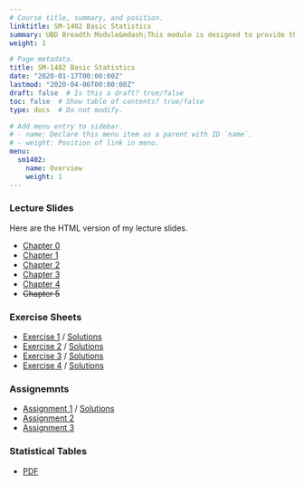 ```yaml
---
# Course title, summary, and position.
linktitle: SM-1402 Basic Statistics
summary: UBD Breadth Module&mdash;This module is designed to provide the students the fundamental knowledge of statistics, its application and the basic concepts of random variables and sampling.
weight: 1

# Page metadata.
title: SM-1402 Basic Statistics
date: "2020-01-17T00:00:00Z"
lastmod: "2020-04-06T00:00:00Z"
draft: false  # Is this a draft? true/false
toc: false  # Show table of contents? true/false
type: docs  # Do not modify.

# Add menu entry to sidebar.
# - name: Declare this menu item as a parent with ID `name`.
# - weight: Position of link in menu.
menu:
  sm1402:
    name: Overview
    weight: 1
---
```

<!-- 
### Schedule

- <s>*SM-1402 only*--Tue 07/1/2020 0950-1140 @ FSM 2.18; Lecture (Chapter 0)</s>
- <s>*CU-0304 only*--Thu 09/1/2020 1150-1340 @ FSM 2.19; Lecture (Chapter 0)</s>
- <s>Thu 16/1/2020 1150-1340 @ FSM 2.19; Lecture (Chapter 1)</s>
- <s>Thu 23/1/2020 1150-1340 @ FSM 2.19; Lecture (Chapters 1 & 2)</s>
- <s>Thu 30/1/2020 1150-1340 @ FSM 2.19; Lecture (Chapter 2)</s>
- <s>Sat 1/2/2020 0950-1140 @ FSM 2.19; Tutorial (Exercise 1)</s>
- <s>Thu 6/2/2020 1150-1340 @ FSM 2.19; Lecture (Chapter 3)</s>
- <s>Sat 8/2/2020 0950-1140 @ FSM 2.19; Tutorial (Exercise 2)</s>

CU-0304 students stop here; SM-1402 continue Weeks 8 to 14.

- <s>Tue 3/3/2020 0950-1140 @ FSM 2.18; Lecture (Chapter 4)</s>
- <s>Tue 10/3/2020 0950-1140 @ FSM 2.18; Tutorial (Assignemnt Solutions)</s>
- **Tue 17/3/2020 0950-1140 @ FSM 2.18; Lecture (Chapter 4)**
- Tue 24/3/2020 0950-1140 @ FSM 2.18; Tutorial (Exercise 3 & 4)
- Tue 31/3/2020 0950-1140 @ FSM 2.18; Lecture (Chapter 5)
- Tue 7/4/2020 0950-1140 @ FSM 2.18; Lecture (Chapter 5)
- Tue 14/4/2020 0950-1140 @ FSM 2.18; Tutorial (Exercise 5) -->

### Lecture Slides

Here are the HTML version of my lecture slides.

- [Chapter 0](https://haziqj.github.io/sm1402/chapter0.html)
- [Chapter 1](https://haziqj.github.io/sm1402/chapter1.html)
- [Chapter 2](https://haziqj.github.io/sm1402/chapter2.html)
- [Chapter 3](https://haziqj.github.io/sm1402/chapter3.html)
- [Chapter 4](https://haziqj.github.io/sm1402/chapter4.html)
- <s>Chapter 5</s>

### Exercise Sheets

- [Exercise 1](/teaching/sm1402/exercise1.pdf) / [Solutions](/teaching/sm1402/solutions1.pdf)
- [Exercise 2](/teaching/sm1402/exercise2.pdf) / [Solutions](/teaching/sm1402/solutions2.pdf)
- [Exercise 3](/teaching/sm1402/exercise3.pdf) / [Solutions](/teaching/sm1402/solutions3.pdf)
- [Exercise 4](/teaching/sm1402/exercise4.pdf) / [Solutions](/teaching/sm1402/solutions4.pdf)

### Assignemnts

- [Assignment 1](/teaching/sm1402/assignment1.pdf) / [Solutions](/teaching/sm1402/assignment1soln.pdf)
- [Assignment 2](/teaching/sm1402/assignment2.pdf) 
- [Assignment 3](/teaching/sm1402/assignment3.pdf) 

<!-- 
### Office Hours

- Mon 9/3/2020 1000-1200 @ FOS M1.09
- Mon 16/3/2020 1000-1200 @ FOS M1.09 -->

### Statistical Tables

- [PDF](https://haziqj.github.io/stat-tables/stat-tables.pdf)

